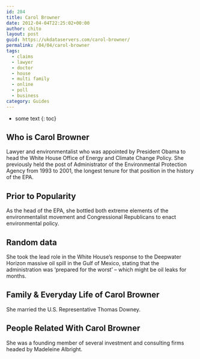 ```yaml
---
id: 284
title: Carol Browner
date: 2012-04-04T22:25:02+00:00
author: chito
layout: post
guid: https://ukdataservers.com/carol-browner/
permalink: /04/04/carol-browner
tags:
  - claims
  - lawyer
  - doctor
  - house
  - multi family
  - online
  - poll
  - business
category: Guides
---
```


* some text
{: toc}


## Who is  Carol Browner
                  
                  
                  
Lawyer and environmentalist who was appointed by President Obama to head the White House Office of Energy and Climate Change Policy. She previously held the post of Administrator of the Environmental Protection Agency from 1993 to 2001, the longest tenure for that position in the history of the EPA.
                  
                
                
                
## Prior to Popularity 
                  
                  
                  
As the head of the EPA, she bottled both extreme elements of the environmentalist movement and Congressional Republicans to enact environmental policy.
                  
                
                
                
## Random data 
                  
                  
                  
She took the lead role in the White House&#8217;s response to the Deepwater Horizon massive oil spill in the Gulf of Mexico, stating that the administration was &#8216;prepared for the worst&#8217; &#8211; which might be oil leaks for months.
                  
                
                
                
## Family & Everyday Life of Carol Browner
                  
                  
                  
She married the U.S. Representative Thomas Downey.
                  
                
                
                
## People Related With  Carol Browner
                  
                  
                  
She was a founding member of several investment and consulting firms headed by Madeleine Albright.
                  
                
              
            
          
          
          
    
    
  
